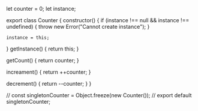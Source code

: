let counter = 0;
let instance;

export class Counter {
  constructor() {
    if (instance !== null && instance !== undefined) {
      throw new Error("Cannot create instance");
    }

    instance = this;
  }
  getInstance() {
    return this;
  }

  getCount() {
    return counter;
  }

  increament() {
    return ++counter;
  }

  decrement() {
    return --counter;
  }
}

// const singletonCounter = Object.freeze(new Counter());
// export default singletonCounter;
